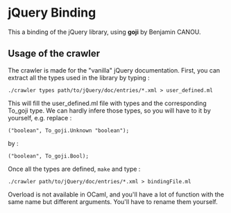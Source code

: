 # jQuery Binding

This a binding of the jQuery library, using **goji** by Benjamin CANOU.

## Usage of the crawler

The crawler is made for the "vanilla" jQuery documentation. First, you can
extract all the types used in the library by typing :

    ./crawler types path/to/jQuery/doc/entries/*.xml > user_defined.ml

This will fill the user_defined.ml file with types and the corresponding
To_goji type. We can hardly infere those types, so you will have to it by
yourself, e.g. replace :

    ("boolean", To_goji.Unknown "boolean");

by :

    ("boolean", To_goji.Bool);


Once all the types are defined, `make` and type :

    ./crawler path/to/jQuery/doc/entries/*.xml > bindingFile.ml

Overload is not available in OCaml, and you'll have a lot of function with the
 same name but different arguments. You'll have to rename them yourself.
